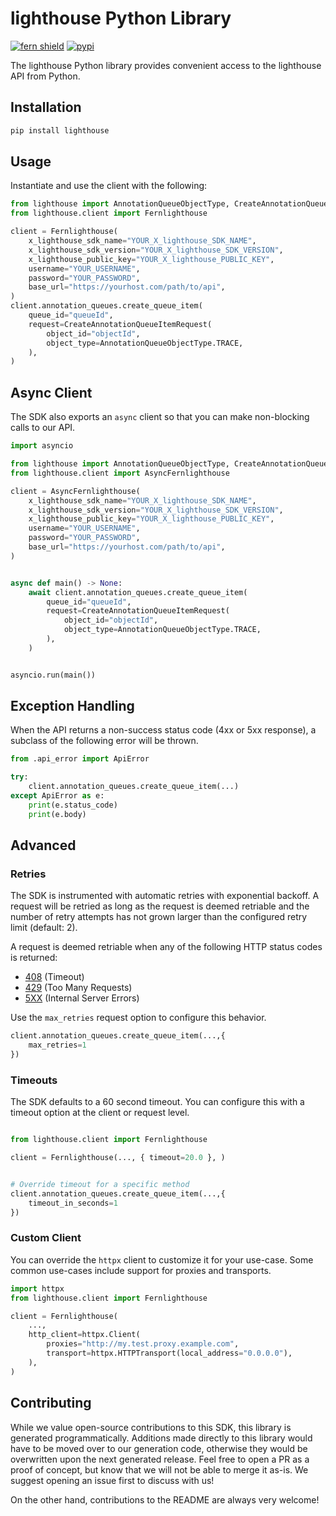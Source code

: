 # lighthouse Python Library

[![fern shield](https://img.shields.io/badge/%F0%9F%8C%BF-Built%20with%20Fern-brightgreen)](https://buildwithfern.com?utm_source=github&utm_medium=github&utm_campaign=readme&utm_source=lighthouse%2FPython)
[![pypi](https://img.shields.io/pypi/v/lighthouse)](https://pypi.python.org/pypi/lighthouse)

The lighthouse Python library provides convenient access to the lighthouse API from Python.

## Installation

```sh
pip install lighthouse
```

## Usage

Instantiate and use the client with the following:

```python
from lighthouse import AnnotationQueueObjectType, CreateAnnotationQueueItemRequest
from lighthouse.client import Fernlighthouse

client = Fernlighthouse(
    x_lighthouse_sdk_name="YOUR_X_lighthouse_SDK_NAME",
    x_lighthouse_sdk_version="YOUR_X_lighthouse_SDK_VERSION",
    x_lighthouse_public_key="YOUR_X_lighthouse_PUBLIC_KEY",
    username="YOUR_USERNAME",
    password="YOUR_PASSWORD",
    base_url="https://yourhost.com/path/to/api",
)
client.annotation_queues.create_queue_item(
    queue_id="queueId",
    request=CreateAnnotationQueueItemRequest(
        object_id="objectId",
        object_type=AnnotationQueueObjectType.TRACE,
    ),
)
```

## Async Client

The SDK also exports an `async` client so that you can make non-blocking calls to our API.

```python
import asyncio

from lighthouse import AnnotationQueueObjectType, CreateAnnotationQueueItemRequest
from lighthouse.client import AsyncFernlighthouse

client = AsyncFernlighthouse(
    x_lighthouse_sdk_name="YOUR_X_lighthouse_SDK_NAME",
    x_lighthouse_sdk_version="YOUR_X_lighthouse_SDK_VERSION",
    x_lighthouse_public_key="YOUR_X_lighthouse_PUBLIC_KEY",
    username="YOUR_USERNAME",
    password="YOUR_PASSWORD",
    base_url="https://yourhost.com/path/to/api",
)


async def main() -> None:
    await client.annotation_queues.create_queue_item(
        queue_id="queueId",
        request=CreateAnnotationQueueItemRequest(
            object_id="objectId",
            object_type=AnnotationQueueObjectType.TRACE,
        ),
    )


asyncio.run(main())
```

## Exception Handling

When the API returns a non-success status code (4xx or 5xx response), a subclass of the following error
will be thrown.

```python
from .api_error import ApiError

try:
    client.annotation_queues.create_queue_item(...)
except ApiError as e:
    print(e.status_code)
    print(e.body)
```

## Advanced

### Retries

The SDK is instrumented with automatic retries with exponential backoff. A request will be retried as long
as the request is deemed retriable and the number of retry attempts has not grown larger than the configured
retry limit (default: 2).

A request is deemed retriable when any of the following HTTP status codes is returned:

- [408](https://developer.mozilla.org/en-US/docs/Web/HTTP/Status/408) (Timeout)
- [429](https://developer.mozilla.org/en-US/docs/Web/HTTP/Status/429) (Too Many Requests)
- [5XX](https://developer.mozilla.org/en-US/docs/Web/HTTP/Status/500) (Internal Server Errors)

Use the `max_retries` request option to configure this behavior.

```python
client.annotation_queues.create_queue_item(...,{
    max_retries=1
})
```

### Timeouts

The SDK defaults to a 60 second timeout. You can configure this with a timeout option at the client or request level.

```python

from lighthouse.client import Fernlighthouse

client = Fernlighthouse(..., { timeout=20.0 }, )


# Override timeout for a specific method
client.annotation_queues.create_queue_item(...,{
    timeout_in_seconds=1
})
```

### Custom Client

You can override the `httpx` client to customize it for your use-case. Some common use-cases include support for proxies
and transports.
```python
import httpx
from lighthouse.client import Fernlighthouse

client = Fernlighthouse(
    ...,
    http_client=httpx.Client(
        proxies="http://my.test.proxy.example.com",
        transport=httpx.HTTPTransport(local_address="0.0.0.0"),
    ),
)
```

## Contributing

While we value open-source contributions to this SDK, this library is generated programmatically.
Additions made directly to this library would have to be moved over to our generation code,
otherwise they would be overwritten upon the next generated release. Feel free to open a PR as
a proof of concept, but know that we will not be able to merge it as-is. We suggest opening
an issue first to discuss with us!

On the other hand, contributions to the README are always very welcome!

